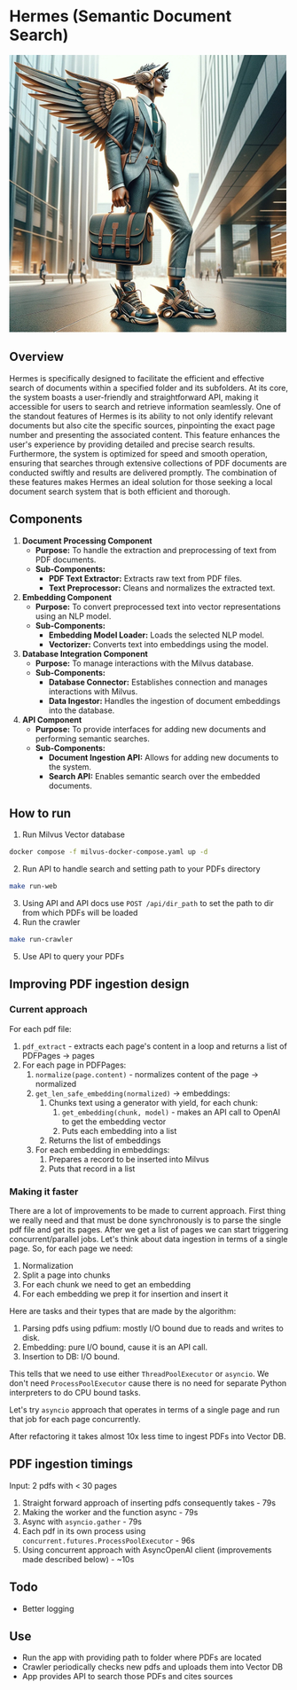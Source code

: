 # Hermes (Semantic Document Search)

![hermes](hermes.jpg)

## Overview
Hermes is specifically designed to facilitate the efficient and effective search of documents within a specified folder and its subfolders. At its core, the system boasts a user-friendly and straightforward API, making it accessible for users to search and retrieve information seamlessly. One of the standout features of Hermes is its ability to not only identify relevant documents but also cite the specific sources, pinpointing the exact page number and presenting the associated content. This feature enhances the user's experience by providing detailed and precise search results. Furthermore, the system is optimized for speed and smooth operation, ensuring that searches through extensive collections of PDF documents are conducted swiftly and results are delivered promptly. The combination of these features makes Hermes an ideal solution for those seeking a local document search system that is both efficient and thorough.

## Components
1. **Document Processing Component**
    - **Purpose:** To handle the extraction and preprocessing of text from PDF documents.
    - **Sub-Components:**
        - **PDF Text Extractor:** Extracts raw text from PDF files.
        - **Text Preprocessor:** Cleans and normalizes the extracted text.
2. **Embedding Component**
    - **Purpose:** To convert preprocessed text into vector representations using an NLP model.
    - **Sub-Components:**
        - **Embedding Model Loader:** Loads the selected NLP model.
        - **Vectorizer:** Converts text into embeddings using the model.
3. **Database Integration Component**
    - **Purpose:** To manage interactions with the Milvus database.
    - **Sub-Components:**
        - **Database Connector:** Establishes connection and manages interactions with Milvus.
        - **Data Ingestor:** Handles the ingestion of document embeddings into the database.
4. **API Component**
    - **Purpose:** To provide interfaces for adding new documents and performing semantic searches.
    - **Sub-Components:**
        - **Document Ingestion API:** Allows for adding new documents to the system.
        - **Search API:** Enables semantic search over the embedded documents.

## How to run
1. Run Milvus Vector database
```bash
docker compose -f milvus-docker-compose.yaml up -d
```
2. Run API to handle search and setting path to your PDFs directory
```bash
make run-web
```
3. Using API and API docs use `POST /api/dir_path` to set the path to dir from which PDFs will be loaded
4. Run the crawler
```bash
make run-crawler
```
5. Use API to query your PDFs

## Improving PDF ingestion design
### Current approach
For each pdf file:
1. `pdf_extract` - extracts each page's content in a loop and returns a list of PDFPages -> pages
2. For each page in PDFPages:
   1. `normalize(page.content)` - normalizes content of the page -> normalized
   2. `get_len_safe_embedding(normalized)` -> embeddings:
      1. Chunks text using a generator with yield, for each chunk:
         1. `get_embedding(chunk, model)` - makes an API call to OpenAI to get the embedding vector
         2. Puts each embedding into a list
      2. Returns the list of embeddings
   3. For each embedding in embeddings:
      1. Prepares a record to be inserted into Milvus
      2. Puts that record in a list

### Making it faster

There are a lot of improvements to be made to current approach. First thing we really need and that must be done synchronously is to parse the single pdf file and get its pages. After we get a list of pages we can start triggering concurrent/parallel jobs. Let's think about data ingestion in terms of a single page. So, for each page we need:
1. Normalization
2. Split a page into chunks
3. For each chunk we need to get an embedding
4. For each embedding we prep it for insertion and insert it

Here are tasks and their types that are made by the algorithm:
1. Parsing pdfs using pdfium: mostly I/O bound due to reads and writes to disk.
2. Embedding: pure I/O bound, cause it is an API call.
3. Insertion to DB: I/O bound.

This tells that we need to use either `ThreadPoolExecutor` or `asyncio`. We don't need `ProcessPoolExecutor` cause there is no need for separate Python interpreters to do CPU bound tasks.

Let's try `asyncio` approach that operates in terms of a single page and run that job for each page concurrently.

After refactoring it takes almost 10x less time to ingest PDFs into Vector DB.

## PDF ingestion timings
Input: 2 pdfs with < 30 pages
1. Straight forward approach of inserting pdfs consequently takes - 79s
2. Making the worker and the function async - 79s
3. Async with `asyncio.gather` - 79s
4. Each pdf in its own process using `concurrent.futures.ProcessPoolExecutor` - 96s
5. Using concurrent approach with AsyncOpenAI client (improvements made described below) - ~10s


## Todo
- Better logging

## Use
- Run the app with providing path to folder where PDFs are located
- Crawler periodically checks new pdfs and uploads them into Vector DB
- App provides API to search those PDFs and cites sources
